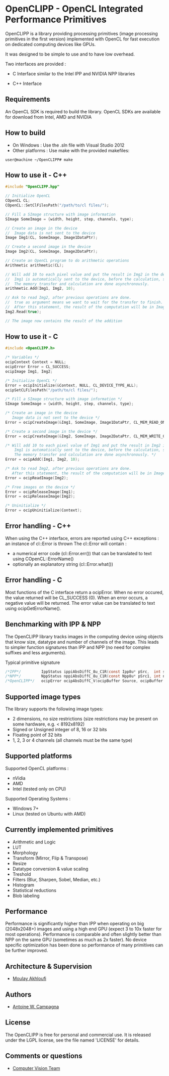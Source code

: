 OpenCLIPP - OpenCL Integrated Performance Primitives
=========================================================

OpenCLIPP is a library providing processing primitives (image processing primitives in the first version) implemented with OpenCL for fast execution on dedicated computing devices like GPUs.

It was designed to be simple to use and to have low overhead.

Two interfaces are provided :

 - C Interface similar to the Intel IPP and NVIDIA NPP libraries      
      
 - C++ Interface
      

Requirements
------------

An OpenCL SDK is required to build the library.
OpenCL SDKs are available for download from Intel, AMD and NVIDIA


How to build
------------

 - On Windows : Use the .sln file with Visual Studio 2012
 - Other platforms : Use make with the provided makefiles:
```
user@machine ~/OpenCLIPP# make
```

How to use it - C++
-------------------

``` C++
#include "OpenCLIPP.hpp"

// Initialize OpenCL
COpenCL CL;    
COpenCL::SetClFilesPath("/path/to/cl files/");

// Fill a SImage structure with image information
SImage SomeImage = {width, height, step, channels, type);

// Create an image in the device
//  Image data is not sent to the device
Image Img1(CL, SomeImage, Image1DataPtr);

// Create a second image in the device
Image Img2(CL, SomeImage, Image2DataPtr);

// Create an OpenCL program to do arithmetic operations
Arithmetic arithmetic(CL);

// Will add 10 to each pixel value and put the result in Img2 in the device
//  Img1 is automatically sent to the device, before the calculation, since it was not sent previously.
//  The memory transfer and calculation are done asynchronously.
arithmetic.Add(Img1, Img2, 10);

// Ask to read Img2, after previous operations are done.
//  true as argument means we want to wait for the transfer to finish.
//  After this statement, the result of the computation will be in Image2DataPtr.
Img2.Read(true);

// The image now contains the result of the addition
```

How to use it - C
-----------------

``` C
#include <OpenCLIPP.h>

/* Variables */
ocipContext Context = NULL;
ocipError Error = CL_SUCCESS;
ocipImage Img1, Img2;

/* Initialize OpenCL */
Error = ocipInitialize(&Context, NULL, CL_DEVICE_TYPE_ALL);
ocipSetCLFilesPath("/path/to/cl files/");

/* Fill a SImage structure with image information */
SImage SomeImage = {width, height, step, channels, type};

/* Create an image in the device
   Image data is not sent to the device */
Error = ocipCreateImage(&Img1, SomeImage, Image1DataPtr, CL_MEM_READ_ONLY);

/* Create a second image in the device */
Error = ocipCreateImage(&Img2, SomeImage, Image2DataPtr, CL_MEM_WRITE_ONLY);

/* Will add 10 to each pixel value of Img1 and put the result in Img2 in the device
    Img1 is automatically sent to the device, before the calculation, since it was not sent previously.
    The memory transfer and calculation are done asynchronously. */
Error = ocipAddC(Img1, Img2, 10);

/* Ask to read Img2, after previous operations are done.
   After this statement, the result of the computation will be in Image2DataPtr. */
Error = ocipReadImage(Img2);

/* Free images on the device */
Error = ocipReleaseImage(Img1);
Error = ocipReleaseImage(Img2);

/* Uninitialize */
Error = ocipUninitialize(Context);
```

Error handling - C++
--------------------

When using the C++ interface, errors are reported using C++ exceptions : an instance of cl::Error is thrown
The cl::Error will contain :

 - a numerical error code (cl::Error.err()) that can be translated to text using COpenCL::ErrorName()
 - optionally an explanatory string (cl::Error.what())

Error handling - C
------------------

Most functions of the C interface return a ocipError.
When no error occured, the value returned will be CL_SUCCESS (0). When an error occurs, a negative value will be returned. The error value can be translated to text using ocipGetErrorName().

Benchmarking with IPP & NPP
-------------------------

The OpenCLIPP library tracks images in the computing device using objects that know size, datatype and number of channels of the image. This leads to simpler function signatures than IPP and NPP (no need for complex suffixes and less arguments).

Typical primitive signature
``` C
/*IPP*/			IppStatus ippiAbsDiffC_8u_C1R(const Ipp8u* pSrc,  int srcStep,   Ipp8u* pDst, int dstStep,  IppiSize roiSize,  int value);
/*NPP*/			NppStatus nppiAbsDiffC_8u_C1R(const Npp8u* pSrc1, int nSrc1Step, Npp8u* pDst, int nDstStep, NppiSize oSizeROI, Npp8u nConstant);
/*OpenCLIPP*/	ocipError ocipAbsDiffC_V(ocipBuffer Source, ocipBuffer Dest, float value);
```


Supported image types
---------------------

The library supports the following image types:

- 2 dimensions, no size restrictions (size restrictions may be present on some hardware, e.g. < 8192x8192)
- Signed or Unsigned integer of 8, 16 or 32 bits
- Floating point of 32 bits
- 1, 2, 3 or 4 channels (all channels must be the same type)
	
Supported platforms
-------------------

Supported OpenCL platforms :

- nVidia
- AMD
- Intel (tested only on CPU)
	
Supported Operating Systems :

- Windows 7+
- Linux (tested on Ubuntu with AMD)
	

Currently implemented primitives
--------------------------------

- Arithmetic and Logic
- LUT
- Morphology
- Transform (Mirror, Flip & Transpose)
- Resize
- Datatype conversion & value scaling
- Treshold
- Filters (Blur, Sharpen, Sobel, Median, etc.)
- Histogram
- Statistical reductions
- Blob labeling

Performance
-----------

Performance is significantly higher than IPP when operating on big (2048x2048+) images and using a high end GPU (expect 3 to 10x faster for most operations).
Performance is comparable and often slightly better than NPP on the same GPU (sometimes as much as 2x faster).
No device specific optimization has been done so performance of many primitives can be further improved.

Architecture & Supervision
--------------------------

- [Moulay Akhloufi](mailto:moulay.akhloufi@crvi.ca)

Authors
-------

- [Antoine W. Campagna](mailto:antoine.campagna@crvi.ca)

License
-------

The OpenCLIPP is free for personal and commercial use.
It is released under the LGPL license, see the file named 'LICENSE' for details.

Comments or questions
---------------------

- [Computer Vision Team](mailto:vision@crvi.ca)
